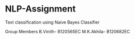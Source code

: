 # NLP-Assignment
Text classification using Naive Bayes Classifier


Group Members
B.Vinith- B120565EC
M.K.Akhila- B120682EC
